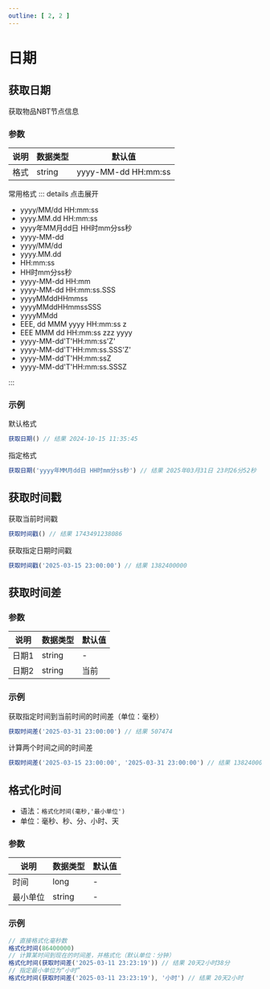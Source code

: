 ```yaml
---
outline: [ 2, 2 ]
---
```


# 日期

## 获取日期  <Badge type="info" text="日期" />

获取物品NBT节点信息

### 参数

| 说明 | 数据类型   | 默认值                 |
 |----|--------|---------------------|
| 格式 | string | yyyy-MM-dd HH:mm:ss |

常用格式
::: details 点击展开

- yyyy/MM/dd HH:mm:ss
- yyyy.MM.dd HH:mm:ss
- yyyy年MM月dd日 HH时mm分ss秒
- yyyy-MM-dd
- yyyy/MM/dd
- yyyy.MM.dd
- HH:mm:ss
- HH时mm分ss秒
- yyyy-MM-dd HH:mm
- yyyy-MM-dd HH:mm:ss.SSS
- yyyyMMddHHmmss
- yyyyMMddHHmmssSSS
- yyyyMMdd
- EEE, dd MMM yyyy HH:mm:ss z
- EEE MMM dd HH:mm:ss zzz yyyy
- yyyy-MM-dd'T'HH:mm:ss'Z'
- yyyy-MM-dd'T'HH:mm:ss.SSS'Z'
- yyyy-MM-dd'T'HH:mm:ssZ
- yyyy-MM-dd'T'HH:mm:ss.SSSZ

:::

### 示例

默认格式

```javascript
获取日期() // 结果 2024-10-15 11:35:45
```

指定格式

```javascript
获取日期('yyyy年MM月dd日 HH时mm分ss秒') // 结果 2025年03月31日 23时26分52秒
```

## 获取时间戳  <Badge type="info" text="日期" />

获取当前时间戳

```javascript
获取时间戳() // 结果 1743491238086
```

获取指定日期时间戳

```javascript
获取时间戳('2025-03-15 23:00:00') // 结果 1382400000
```

## 获取时间差  <Badge type="info" text="日期" />

### 参数

| 说明  | 数据类型   | 默认值 |
 |-----|--------|-----|
| 日期1 | string | -   |
| 日期2 | string | 当前  |

### 示例

获取指定时间到当前时间的时间差（单位：毫秒）

```javascript
获取时间差('2025-03-31 23:00:00') // 结果 507474
```

计算两个时间之间的时间差

```javascript
获取时间差('2025-03-15 23:00:00', '2025-03-31 23:00:00') // 结果 1382400000
```

## 格式化时间  <Badge type="info" text="日期" />

- 语法：`格式化时间(毫秒,'最小单位')`
- 单位：毫秒、秒、分、小时、天

### 参数

| 说明   | 数据类型   | 默认值 |
 |------|--------|-----|
| 时间   | long   | -   |
| 最小单位 | string | -   |

### 示例

```javascript
// 直接格式化毫秒数
格式化时间(86400000)
// 计算某时间到现在的时间差，并格式化（默认单位：分钟）
格式化时间(获取时间差('2025-03-11 23:23:19')) // 结果 20天2小时38分
// 指定最小单位为“小时”
格式化时间(获取时间差('2025-03-11 23:23:19'), '小时') // 结果 20天2小时
```
